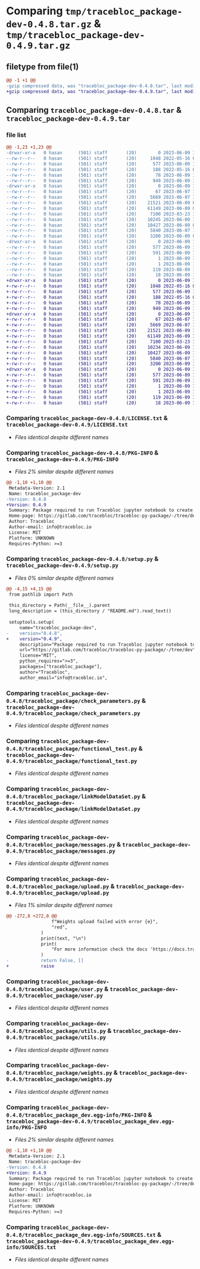 # Comparing `tmp/tracebloc_package-dev-0.4.8.tar.gz` & `tmp/tracebloc_package-dev-0.4.9.tar.gz`

## filetype from file(1)

```diff
@@ -1 +1 @@
-gzip compressed data, was "tracebloc_package-dev-0.4.8.tar", last modified: Fri Jun  9 11:22:34 2023, max compression
+gzip compressed data, was "tracebloc_package-dev-0.4.9.tar", last modified: Fri Jun  9 11:52:41 2023, max compression
```

## Comparing `tracebloc_package-dev-0.4.8.tar` & `tracebloc_package-dev-0.4.9.tar`

### file list

```diff
@@ -1,23 +1,23 @@
-drwxr-xr-x   0 hasan      (501) staff       (20)        0 2023-06-09 11:22:34.484254 tracebloc_package-dev-0.4.8/
--rw-r--r--   0 hasan      (501) staff       (20)     1048 2022-05-16 08:30:43.000000 tracebloc_package-dev-0.4.8/LICENSE.txt
--rw-r--r--   0 hasan      (501) staff       (20)      577 2023-06-09 11:22:34.484340 tracebloc_package-dev-0.4.8/PKG-INFO
--rw-r--r--   0 hasan      (501) staff       (20)      188 2022-05-16 08:30:43.000000 tracebloc_package-dev-0.4.8/README.md
--rw-r--r--   0 hasan      (501) staff       (20)       78 2023-06-09 11:22:34.484679 tracebloc_package-dev-0.4.8/setup.cfg
--rw-r--r--   0 hasan      (501) staff       (20)      949 2023-06-09 11:21:16.000000 tracebloc_package-dev-0.4.8/setup.py
-drwxr-xr-x   0 hasan      (501) staff       (20)        0 2023-06-09 11:22:34.482883 tracebloc_package-dev-0.4.8/tracebloc_package/
--rw-r--r--   0 hasan      (501) staff       (20)       67 2023-06-07 12:41:07.000000 tracebloc_package-dev-0.4.8/tracebloc_package/__init__.py
--rw-r--r--   0 hasan      (501) staff       (20)     5669 2023-06-07 12:41:07.000000 tracebloc_package-dev-0.4.8/tracebloc_package/check_parameters.py
--rw-r--r--   0 hasan      (501) staff       (20)    21521 2023-06-09 09:24:35.000000 tracebloc_package-dev-0.4.8/tracebloc_package/functional_test.py
--rw-r--r--   0 hasan      (501) staff       (20)    61149 2023-06-09 09:24:35.000000 tracebloc_package-dev-0.4.8/tracebloc_package/linkModelDataSet.py
--rw-r--r--   0 hasan      (501) staff       (20)     7100 2023-03-23 11:28:43.000000 tracebloc_package-dev-0.4.8/tracebloc_package/messages.py
--rw-r--r--   0 hasan      (501) staff       (20)    10245 2023-06-09 11:15:51.000000 tracebloc_package-dev-0.4.8/tracebloc_package/upload.py
--rw-r--r--   0 hasan      (501) staff       (20)    10427 2023-06-09 09:24:35.000000 tracebloc_package-dev-0.4.8/tracebloc_package/user.py
--rw-r--r--   0 hasan      (501) staff       (20)     5840 2023-06-07 12:41:07.000000 tracebloc_package-dev-0.4.8/tracebloc_package/utils.py
--rw-r--r--   0 hasan      (501) staff       (20)     3200 2023-06-09 09:24:35.000000 tracebloc_package-dev-0.4.8/tracebloc_package/weights.py
-drwxr-xr-x   0 hasan      (501) staff       (20)        0 2023-06-09 11:22:34.484077 tracebloc_package-dev-0.4.8/tracebloc_package_dev.egg-info/
--rw-r--r--   0 hasan      (501) staff       (20)      577 2023-06-09 11:22:34.000000 tracebloc_package-dev-0.4.8/tracebloc_package_dev.egg-info/PKG-INFO
--rw-r--r--   0 hasan      (501) staff       (20)      591 2023-06-09 11:22:34.000000 tracebloc_package-dev-0.4.8/tracebloc_package_dev.egg-info/SOURCES.txt
--rw-r--r--   0 hasan      (501) staff       (20)        1 2023-06-09 11:22:34.000000 tracebloc_package-dev-0.4.8/tracebloc_package_dev.egg-info/dependency_links.txt
--rw-r--r--   0 hasan      (501) staff       (20)        1 2023-06-09 11:22:34.000000 tracebloc_package-dev-0.4.8/tracebloc_package_dev.egg-info/not-zip-safe
--rw-r--r--   0 hasan      (501) staff       (20)      119 2023-06-09 11:22:34.000000 tracebloc_package-dev-0.4.8/tracebloc_package_dev.egg-info/requires.txt
--rw-r--r--   0 hasan      (501) staff       (20)       18 2023-06-09 11:22:34.000000 tracebloc_package-dev-0.4.8/tracebloc_package_dev.egg-info/top_level.txt
+drwxr-xr-x   0 hasan      (501) staff       (20)        0 2023-06-09 11:52:41.851592 tracebloc_package-dev-0.4.9/
+-rw-r--r--   0 hasan      (501) staff       (20)     1048 2022-05-16 08:30:43.000000 tracebloc_package-dev-0.4.9/LICENSE.txt
+-rw-r--r--   0 hasan      (501) staff       (20)      577 2023-06-09 11:52:41.851713 tracebloc_package-dev-0.4.9/PKG-INFO
+-rw-r--r--   0 hasan      (501) staff       (20)      188 2022-05-16 08:30:43.000000 tracebloc_package-dev-0.4.9/README.md
+-rw-r--r--   0 hasan      (501) staff       (20)       78 2023-06-09 11:52:41.856260 tracebloc_package-dev-0.4.9/setup.cfg
+-rw-r--r--   0 hasan      (501) staff       (20)      949 2023-06-09 11:51:30.000000 tracebloc_package-dev-0.4.9/setup.py
+drwxr-xr-x   0 hasan      (501) staff       (20)        0 2023-06-09 11:52:41.850265 tracebloc_package-dev-0.4.9/tracebloc_package/
+-rw-r--r--   0 hasan      (501) staff       (20)       67 2023-06-07 12:41:07.000000 tracebloc_package-dev-0.4.9/tracebloc_package/__init__.py
+-rw-r--r--   0 hasan      (501) staff       (20)     5669 2023-06-07 12:41:07.000000 tracebloc_package-dev-0.4.9/tracebloc_package/check_parameters.py
+-rw-r--r--   0 hasan      (501) staff       (20)    21521 2023-06-09 11:24:43.000000 tracebloc_package-dev-0.4.9/tracebloc_package/functional_test.py
+-rw-r--r--   0 hasan      (501) staff       (20)    61149 2023-06-09 11:24:43.000000 tracebloc_package-dev-0.4.9/tracebloc_package/linkModelDataSet.py
+-rw-r--r--   0 hasan      (501) staff       (20)     7100 2023-03-23 11:28:43.000000 tracebloc_package-dev-0.4.9/tracebloc_package/messages.py
+-rw-r--r--   0 hasan      (501) staff       (20)    10234 2023-06-09 11:45:18.000000 tracebloc_package-dev-0.4.9/tracebloc_package/upload.py
+-rw-r--r--   0 hasan      (501) staff       (20)    10427 2023-06-09 11:24:43.000000 tracebloc_package-dev-0.4.9/tracebloc_package/user.py
+-rw-r--r--   0 hasan      (501) staff       (20)     5840 2023-06-07 12:41:07.000000 tracebloc_package-dev-0.4.9/tracebloc_package/utils.py
+-rw-r--r--   0 hasan      (501) staff       (20)     3200 2023-06-09 11:24:43.000000 tracebloc_package-dev-0.4.9/tracebloc_package/weights.py
+drwxr-xr-x   0 hasan      (501) staff       (20)        0 2023-06-09 11:52:41.851398 tracebloc_package-dev-0.4.9/tracebloc_package_dev.egg-info/
+-rw-r--r--   0 hasan      (501) staff       (20)      577 2023-06-09 11:52:41.000000 tracebloc_package-dev-0.4.9/tracebloc_package_dev.egg-info/PKG-INFO
+-rw-r--r--   0 hasan      (501) staff       (20)      591 2023-06-09 11:52:41.000000 tracebloc_package-dev-0.4.9/tracebloc_package_dev.egg-info/SOURCES.txt
+-rw-r--r--   0 hasan      (501) staff       (20)        1 2023-06-09 11:52:41.000000 tracebloc_package-dev-0.4.9/tracebloc_package_dev.egg-info/dependency_links.txt
+-rw-r--r--   0 hasan      (501) staff       (20)        1 2023-06-09 11:52:41.000000 tracebloc_package-dev-0.4.9/tracebloc_package_dev.egg-info/not-zip-safe
+-rw-r--r--   0 hasan      (501) staff       (20)      119 2023-06-09 11:52:41.000000 tracebloc_package-dev-0.4.9/tracebloc_package_dev.egg-info/requires.txt
+-rw-r--r--   0 hasan      (501) staff       (20)       18 2023-06-09 11:52:41.000000 tracebloc_package-dev-0.4.9/tracebloc_package_dev.egg-info/top_level.txt
```

### Comparing `tracebloc_package-dev-0.4.8/LICENSE.txt` & `tracebloc_package-dev-0.4.9/LICENSE.txt`

 * *Files identical despite different names*

### Comparing `tracebloc_package-dev-0.4.8/PKG-INFO` & `tracebloc_package-dev-0.4.9/PKG-INFO`

 * *Files 2% similar despite different names*

```diff
@@ -1,10 +1,10 @@
 Metadata-Version: 2.1
 Name: tracebloc_package-dev
-Version: 0.4.8
+Version: 0.4.9
 Summary: Package required to run Tracebloc jupyter notebook to create experiment
 Home-page: https://gitlab.com/tracebloc/tracebloc-py-package/-/tree/dev
 Author: Tracebloc
 Author-email: info@tracebloc.io
 License: MIT
 Platform: UNKNOWN
 Requires-Python: >=3
```

### Comparing `tracebloc_package-dev-0.4.8/setup.py` & `tracebloc_package-dev-0.4.9/setup.py`

 * *Files 0% similar despite different names*

```diff
@@ -4,15 +4,15 @@
 from pathlib import Path
 
 this_directory = Path(__file__).parent
 long_description = (this_directory / "README.md").read_text()
 
 setuptools.setup(
     name="tracebloc_package-dev",
-    version="0.4.8",
+    version="0.4.9",
     description="Package required to run Tracebloc jupyter notebook to create experiment",
     url="https://gitlab.com/tracebloc/tracebloc-py-package/-/tree/dev",
     license="MIT",
     python_requires=">=3",
     packages=["tracebloc_package"],
     author="Tracebloc",
     author_email="info@tracebloc.io",
```

### Comparing `tracebloc_package-dev-0.4.8/tracebloc_package/check_parameters.py` & `tracebloc_package-dev-0.4.9/tracebloc_package/check_parameters.py`

 * *Files identical despite different names*

### Comparing `tracebloc_package-dev-0.4.8/tracebloc_package/functional_test.py` & `tracebloc_package-dev-0.4.9/tracebloc_package/functional_test.py`

 * *Files identical despite different names*

### Comparing `tracebloc_package-dev-0.4.8/tracebloc_package/linkModelDataSet.py` & `tracebloc_package-dev-0.4.9/tracebloc_package/linkModelDataSet.py`

 * *Files identical despite different names*

### Comparing `tracebloc_package-dev-0.4.8/tracebloc_package/messages.py` & `tracebloc_package-dev-0.4.9/tracebloc_package/messages.py`

 * *Files identical despite different names*

### Comparing `tracebloc_package-dev-0.4.8/tracebloc_package/upload.py` & `tracebloc_package-dev-0.4.9/tracebloc_package/upload.py`

 * *Files 1% similar despite different names*

```diff
@@ -272,8 +272,8 @@
                 f"Weights upload failed with error {e}",
                 "red",
             )
             print(text, "\n")
             print(
                 "For more information check the docs 'https://docs.tracebloc.io/weights'"
             )
-            return False, []
+            raise
```

### Comparing `tracebloc_package-dev-0.4.8/tracebloc_package/user.py` & `tracebloc_package-dev-0.4.9/tracebloc_package/user.py`

 * *Files identical despite different names*

### Comparing `tracebloc_package-dev-0.4.8/tracebloc_package/utils.py` & `tracebloc_package-dev-0.4.9/tracebloc_package/utils.py`

 * *Files identical despite different names*

### Comparing `tracebloc_package-dev-0.4.8/tracebloc_package/weights.py` & `tracebloc_package-dev-0.4.9/tracebloc_package/weights.py`

 * *Files identical despite different names*

### Comparing `tracebloc_package-dev-0.4.8/tracebloc_package_dev.egg-info/PKG-INFO` & `tracebloc_package-dev-0.4.9/tracebloc_package_dev.egg-info/PKG-INFO`

 * *Files 2% similar despite different names*

```diff
@@ -1,10 +1,10 @@
 Metadata-Version: 2.1
 Name: tracebloc-package-dev
-Version: 0.4.8
+Version: 0.4.9
 Summary: Package required to run Tracebloc jupyter notebook to create experiment
 Home-page: https://gitlab.com/tracebloc/tracebloc-py-package/-/tree/dev
 Author: Tracebloc
 Author-email: info@tracebloc.io
 License: MIT
 Platform: UNKNOWN
 Requires-Python: >=3
```

### Comparing `tracebloc_package-dev-0.4.8/tracebloc_package_dev.egg-info/SOURCES.txt` & `tracebloc_package-dev-0.4.9/tracebloc_package_dev.egg-info/SOURCES.txt`

 * *Files identical despite different names*

